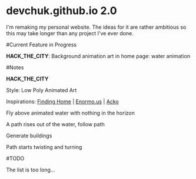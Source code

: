 # devchuk.github.io 2.0

I'm remaking my personal website. The ideas for it are rather ambitious so this may take longer than any project I've ever done.

#Current Feature in Progress

**HACK_THE_CITY**: Background animation art in home page: water animation

#Notes

**HACK_THE_CITY**

Style: Low Poly Animated Art

Inspirations: [Finding Home](http://christmasexperiments.com/experiments/7) | [Enormo.us](http://enormo.us/) | [Acko](acko.net)

Fly above animated water with nothing in the horizon

A path rises out of the water, follow path

Generate buildings

Path starts twisting and turning

#TODO

The list is too long...
